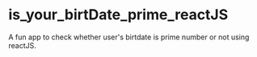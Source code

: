 # is_your_birtDate_prime_reactJS
A fun app to check whether user's birtdate is prime number or not using reactJS.
